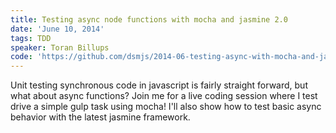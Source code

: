 ```yaml
---
title: Testing async node functions with mocha and jasmine 2.0
date: 'June 10, 2014'
tags: TDD
speaker: Toran Billups
code: 'https://github.com/dsmjs/2014-06-testing-async-with-mocha-and-jasmine'
---
```


Unit testing synchronous code in javascript is fairly straight forward, but
what about async functions? Join me for a live coding session where I test
drive a simple gulp task using mocha! I'll also show how to test basic async
behavior with the latest jasmine framework.
